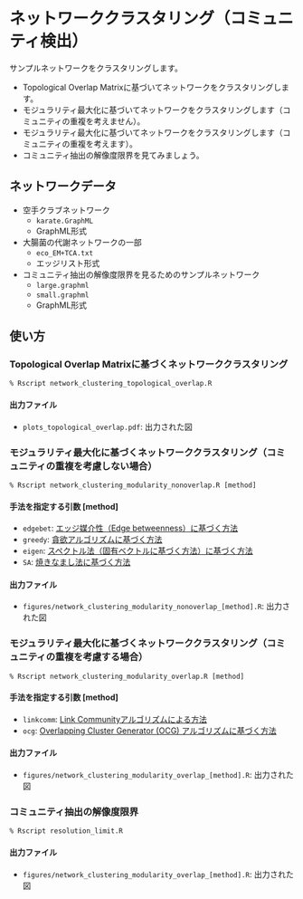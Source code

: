 # ネットワーククラスタリング（コミュニティ検出）
サンプルネットワークをクラスタリングします。
* Topological Overlap Matrixに基づいてネットワークをクラスタリングします。
* モジュラリティ最大化に基づいてネットワークをクラスタリングします（コミュニティの重複を考えません）。
* モジュラリティ最大化に基づいてネットワークをクラスタリングします（コミュニティの重複を考えます）。
* コミュニティ抽出の解像度限界を見てみましょう。

## ネットワークデータ
  * 空手クラブネットワーク
    * ``karate.GraphML``
    * GraphML形式
  * 大腸菌の代謝ネットワークの一部
    * ``eco_EM+TCA.txt``
    * エッジリスト形式
  * コミュニティ抽出の解像度限界を見るためのサンプルネットワーク
    * ``large.graphml``
    * ``small.graphml``
    * GraphML形式

## 使い方
### Topological Overlap Matrixに基づくネットワーククラスタリング
```
% Rscript network_clustering_topological_overlap.R 
```
#### 出力ファイル
* ``plots_topological_overlap.pdf``: 出力された図

### モジュラリティ最大化に基づくネットワーククラスタリング（コミュニティの重複を考慮しない場合）
```
% Rscript network_clustering_modularity_nonoverlap.R [method]
```
#### 手法を指定する引数 \[method\]
* ``edgebet``: [エッジ媒介性（Edge betweenness）に基づく方法](http://samoa.santafe.edu/media/workingpapers/01-12-077.pdf)
* ``greedy``: [貪欲アルゴリズムに基づく方法](https://arxiv.org/abs/cond-mat/0408187)
* ``eigen``: [スペクトル法（固有ベクトルに基づく方法）に基づく方法](https://arxiv.org/abs/physics/0602124)
* ``SA``: [焼きなまし法に基づく方法](https://www.ncbi.nlm.nih.gov/pmc/articles/PMC2175124/)

#### 出力ファイル
* ``figures/network_clustering_modularity_nonoverlap_[method].R``: 出力された図

### モジュラリティ最大化に基づくネットワーククラスタリング（コミュニティの重複を考慮する場合）
```
% Rscript network_clustering_modularity_overlap.R [method]
```
#### 手法を指定する引数 \[method\]
* ``linkcomm``: [Link Communityアルゴリズムによる方法](https://arxiv.org/abs/0903.3178)
* ``ocg``: [Overlapping Cluster Generator (OCG) アルゴリズムに基づく方法](https://www.ncbi.nlm.nih.gov/pmc/articles/PMC3244771/)

#### 出力ファイル
* ``figures/network_clustering_modularity_overlap_[method].R``: 出力された図

### コミュニティ抽出の解像度限界
```
% Rscript resolution_limit.R
```
#### 出力ファイル
* ``figures/network_clustering_modularity_overlap_[method].R``: 出力された図